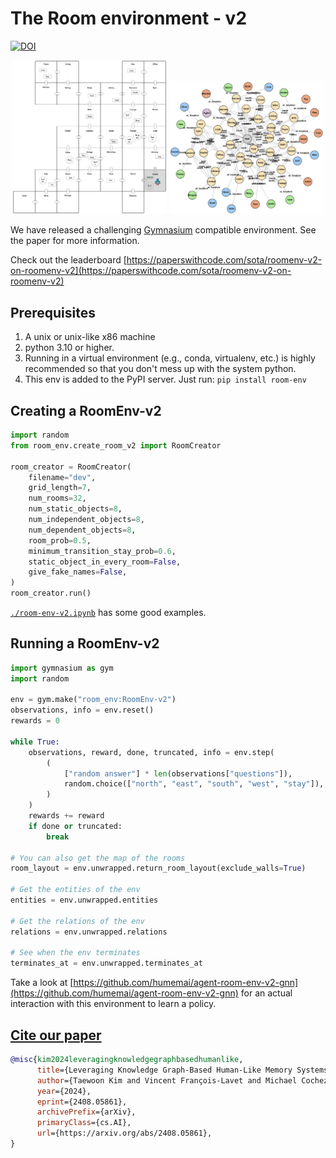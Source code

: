 # The Room environment - v2

[![DOI](https://img.shields.io/badge/Paper-PDF-red.svg)](https://arxiv.org/pdf/2408.05861)

<p align="center">
  <img src="figures/room-layout-xl.png"  alt="layout" width="49%">
  <img src="figures/v2-dash-graph.png" alt="graph" width="49%">
</p>

We have released a challenging [Gymnasium](https://www.gymlibrary.dev/) compatible
environment. See the paper for more information.

Check out the leaderboard
[https://paperswithcode.com/sota/roomenv-v2-on-roomenv-v2](https://paperswithcode.com/sota/roomenv-v2-on-roomenv-v2)

## Prerequisites

1. A unix or unix-like x86 machine
1. python 3.10 or higher.
1. Running in a virtual environment (e.g., conda, virtualenv, etc.) is highly recommended so that you don't mess up with the system python.
1. This env is added to the PyPI server. Just run: `pip install room-env`

## Creating a RoomEnv-v2

```python
import random
from room_env.create_room_v2 import RoomCreator

room_creator = RoomCreator(
    filename="dev",
    grid_length=7,
    num_rooms=32,
    num_static_objects=8,
    num_independent_objects=8,
    num_dependent_objects=8,
    room_prob=0.5,
    minimum_transition_stay_prob=0.6,
    static_object_in_every_room=False,
    give_fake_names=False,
)
room_creator.run()
```

[`./room-env-v2.ipynb`](./room-env-v2.ipynb) has some good examples.

## Running a RoomEnv-v2

```python
import gymnasium as gym
import random

env = gym.make("room_env:RoomEnv-v2")
observations, info = env.reset()
rewards = 0

while True:
    observations, reward, done, truncated, info = env.step(
        (
            ["random answer"] * len(observations["questions"]),
            random.choice(["north", "east", "south", "west", "stay"]),
        )
    )
    rewards += reward
    if done or truncated:
        break

# You can also get the map of the rooms
room_layout = env.unwrapped.return_room_layout(exclude_walls=True)

# Get the entities of the env
entities = env.unwrapped.entities

# Get the relations of the env
relations = env.unwrapped.relations

# See when the env terminates
terminates_at = env.unwrapped.terminates_at
```

Take a look at
[https://github.com/humemai/agent-room-env-v2-gnn](https://github.com/humemai/agent-room-env-v2-gnn)
for an actual interaction with this environment to learn a policy.

## [Cite our paper](https://arxiv.org/abs/2408.05861)

```bibtex
@misc{kim2024leveragingknowledgegraphbasedhumanlike,
      title={Leveraging Knowledge Graph-Based Human-Like Memory Systems to Solve Partially Observable Markov Decision Processes},
      author={Taewoon Kim and Vincent François-Lavet and Michael Cochez},
      year={2024},
      eprint={2408.05861},
      archivePrefix={arXiv},
      primaryClass={cs.AI},
      url={https://arxiv.org/abs/2408.05861},
}
```
